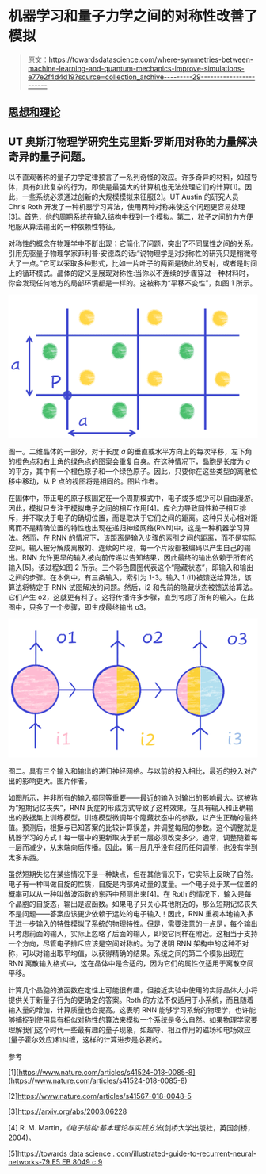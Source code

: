 # 机器学习和量子力学之间的对称性改善了模拟

> 原文：<https://towardsdatascience.com/where-symmetries-between-machine-learning-and-quantum-mechanics-improve-simulations-e77e2f4d4d19?source=collection_archive---------29----------------------->

## [思想和理论](https://towardsdatascience.com/tagged/thoughts-and-theory)

## UT 奥斯汀物理学研究生克里斯·罗斯用对称的力量解决奇异的量子问题。

以不直观著称的量子力学定律预言了一系列奇怪的效应。许多奇异的材料，如超导体，具有如此复杂的行为，即使是最强大的计算机也无法处理它们的计算[1]。因此，一些系统必须通过创新的大规模模拟来征服[2]。UT Austin 的研究人员 Chris Roth 开发了一种机器学习算法，使用两种对称来使这个问题更容易处理[3]。首先，他的周期系统在输入结构中找到一个模拟。第二，粒子之间的力方便地服从算法输出的一种依赖性特征。

对称性的概念在物理学中不断出现；它简化了问题，突出了不同属性之间的关系。引用先驱量子物理学家菲利普·安德森的话:“说物理学是对对称性的研究只是稍微夸大了一点。”它可以采取多种形式，比如一片叶子的两面是彼此的反射，或者是时间上的循环模式。晶体的定义是展现对称性:当你以不连续的步骤穿过一种材料时，你会发现任何地方的局部环境都是一样的。这被称为“平移不变性”，如图 1 所示。

![](img/ca063166bb30d25df3999a3e83919cd3.png)

图一。二维晶体的一部分。对于长度 *a* 的垂直或水平方向上的每次平移，左下角的橙色点和右上角的绿色点的图案会重复自身。在这种情况下，晶胞是长度为 *a* 的平方，其中有一个橙色原子和一个绿色原子。因此，只要你在这些类型的离散位移中移动，从 P 点的视图将是相同的。图片作者。

在固体中，带正电的原子核固定在一个周期模式中，电子或多或少可以自由漫游。因此，模拟只专注于模拟电子之间的相互作用[4]。库仑力导致同性粒子相互排斥，并不取决于电子的确切位置，而是取决于它们之间的距离。这种只关心相对距离而不是精确位置的特性也出现在递归神经网络(RNN)中，这是一种机器学习算法。然而，在 RNN 的情况下，该距离是输入步骤的索引之间的距离，而不是实际空间。输入被分解成离散的、连续的片段，每一个片段都被编码以产生自己的输出。RNN 允许更早的输入被向前传递以告知结果，因此最终的输出依赖于所有的输入[5]。该过程如图 2 所示。三个彩色圆圈代表这个“隐藏状态”，即输入和输出之间的步骤。在本例中，有三条输入，索引为 1-3。输入 1 (i1)被馈送给算法，该算法将特定于 RNN 试图解决的问题。然后，i2 和先前的隐藏状态被馈送给算法。它们产生 o2，这就更有料了。这将传播许多步骤，直到考虑了所有的输入。在此图中，只多了一个步骤，即生成最终输出 o3。

![](img/f8bec8c4129a06822a3be46cad0993fe.png)

图二。具有三个输入和输出的递归神经网络。与以前的投入相比，最近的投入对产出的影响更大。图片作者。

如图所示，并非所有的输入都同等重要——最近的输入对输出的影响最大。这被称为“短期记忆丧失”，RNN 氏症的形成方式导致了这种效果。在具有输入和正确输出的数据集上训练模型。训练模型微调每个隐藏状态中的参数，以产生正确的最终值。预测后，根据与已知答案的比较计算误差，并调整每层的参数。这个调整就是机器学习的方式！每一层中的更新取决于前一层必须改变多少。通常，调整随着每一层而减少，从末端向后传播。因此，第一层几乎没有经历任何调整，也没有学到太多东西。

虽然短期失忆在某些情况下是一种缺点，但在其他情况下，它实际上反映了自然。电子有一种叫做自旋的性质，自旋是内部角动量的度量。一个电子处于某一位置的概率可以从一种叫做波函数的东西中预测出来[4]。在 Roth 的情况下，输入是每个晶胞的自旋态，输出是波函数。如果电子只关心其他附近的，那么短期记忆丧失不是问题——答案应该更少依赖于远处的电子输入！因此，RNN 重视本地输入多于进一步输入的特性模拟了系统的物理特性。但是，需要注意的一点是，每个输出只考虑前面的输入，实际上忽略了后面的输入，即使它同样在附近。这相当于支持一个方向，尽管电子排斥应该是空间对称的。为了说明 RNN 架构中的这种不对称，可以对输出取平均值，以获得精确的结果。系统之间的第二个模拟出现在 RNN 离散输入格式中，这在晶体中是合适的，因为它们的属性仅适用于离散空间平移。

计算几个晶胞的波函数在定性上可能很有趣，但接近实验中使用的实际晶体大小将提供关于新量子行为的更确定的答案。Roth 的方法不仅适用于小系统，而且随着输入量的增加，计算质量也会提高。这表明 RNN 能够学习系统的物理学，也许能够捕捉到使用具有相似对称性的算法来模拟一个系统是多么自然。如果物理学家要理解我们这个时代一些最有趣的量子现象，如超导、相互作用的磁场和电场效应(量子霍尔效应)和纠缠，这样的计算进步是必要的。

参考

[1][https://www.nature.com/articles/s41524-018-0085-8](https://www.nature.com/articles/s41524-018-0085-8)

[2]https://www.nature.com/articles/s41567-018-0048-5

[3]https://arxiv.org/abs/2003.06228

[4] R. M. Martin，*《电子结构:基本理论与实践方法*(剑桥大学出版社，英国剑桥，2004)。

[5][https://towards data science . com/illustrated-guide-to-recurrent-neural-networks-79 E5 EB 8049 c 9](/illustrated-guide-to-recurrent-neural-networks-79e5eb8049c9)